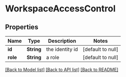 # WorkspaceAccessControl
## Properties

| Name | Type | Description | Notes |
|------------ | ------------- | ------------- | -------------|
| **id** | **String** | the identity id | [default to null] |
| **role** | **String** | a role | [default to null] |

[[Back to Model list]](../README.md#documentation-for-models) [[Back to API list]](../README.md#documentation-for-api-endpoints) [[Back to README]](../README.md)

